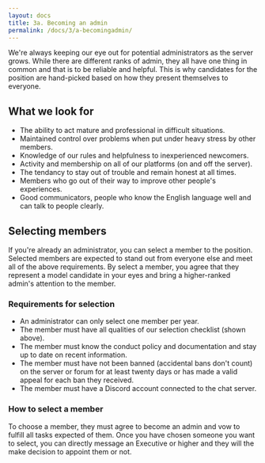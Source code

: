 ```yaml
---
layout: docs
title: 3a. Becoming an admin
permalink: /docs/3/a-becomingadmin/
---
```


We're always keeping our eye out for potential administrators as the server grows.
While there are different ranks of admin, they all have one thing in common and that is to be reliable and helpful.
This is why candidates for the position are hand-picked based on how they present themselves to everyone.

## What we look for
* The ability to act mature and professional in difficult situations.
* Maintained control over problems when put under heavy stress by other members.
* Knowledge of our rules and helpfulness to inexperienced newcomers.
* Activity and membership on all of our platforms (on and off the server).
* The tendancy to stay out of trouble and remain honest at all times.
* Members who go out of their way to improve other people's experiences.
* Good communicators, people who know the English language well and can talk to people clearly.

## Selecting members
If you're already an administrator, you can select a member to the position.
Selected members are expected to stand out from everyone else and meet all of the above requirements.
By select a member, you agree that they represent a model candidate in your eyes and bring a higher-ranked admin's attention to the member.

### Requirements for selection
* An administrator can only select one member per year.
* The member must have all qualities of our selection checklist (shown above).
* The member must know the conduct policy and documentation and stay up to date on recent information.
* The member must have not been banned (accidental bans don't count) on the server or forum for at least twenty days or has made a valid appeal for each ban they received.
* The member must have a Discord account connected to the chat server.

### How to select a member
To choose a member, they must agree to become an admin and vow to fulfill all tasks expected of them.
Once you have chosen someone you want to select, you can directly message an Executive or higher and they will the make decision to appoint them or not.
